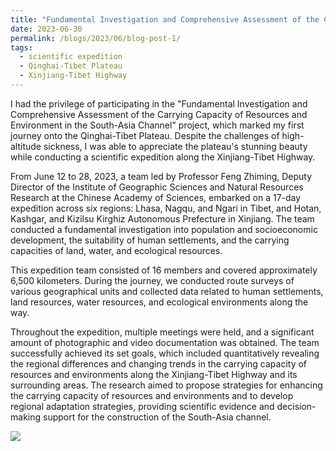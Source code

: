 ```yaml
---
title: "Fundamental Investigation and Comprehensive Assessment of the Carrying Capacity of Resources and Environment in the South-Asia Channel"
date: 2023-06-30
permalink: /blogs/2023/06/blog-post-1/
tags:
  - scientific expedition
  - Qinghai-Tibet Plateau
  - Xinjiang-Tibet Highway
---
```


I had the privilege of participating in the "Fundamental Investigation and Comprehensive Assessment of the Carrying Capacity of Resources and Environment in the South-Asia Channel" project, which marked my first journey onto the Qinghai-Tibet Plateau. Despite the challenges of high-altitude sickness, I was able to appreciate the plateau's stunning beauty while conducting a scientific expedition along the Xinjiang-Tibet Highway.

From June 12 to 28, 2023, a team led by Professor Feng Zhiming, Deputy Director of the Institute of Geographic Sciences and Natural Resources Research at the Chinese Academy of Sciences, embarked on a 17-day expedition across six regions: Lhasa, Nagqu, and Ngari in Tibet, and Hotan, Kashgar, and Kizilsu Kirghiz Autonomous Prefecture in Xinjiang. The team conducted a fundamental investigation into population and socioeconomic development, the suitability of human settlements, and the carrying capacities of land, water, and ecological resources.

This expedition team consisted of 16 members and covered approximately 6,500 kilometers. During the journey, we conducted route surveys of various geographical units and collected data related to human settlements, land resources, water resources, and ecological environments along the way.

Throughout the expedition, multiple meetings were held, and a significant amount of photographic and video documentation was obtained. The team successfully achieved its set goals, which included quantitatively revealing the regional differences and changing trends in the carrying capacity of resources and environments along the Xinjiang-Tibet Highway and its surrounding areas. The research aimed to propose strategies for enhancing the carrying capacity of resources and environments and to develop regional adaptation strategies, providing scientific evidence and decision-making support for the construction of the South-Asia channel.

<img src="https://shengli-zhu.github.io/_posts/photo/b-1/photo.jpg">